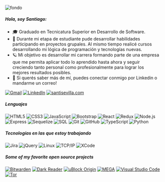 

![fondo](https://user-images.githubusercontent.com/63272703/236352852-ea4b60aa-088b-4fb5-82c0-c5e10d9c7f77.jpg)

##### Hola, soy Santiago:

- 🎓 Graduado en Tecnicatura Superior en Desarrollo de Software.
- :test_tube: Durante mi etapa de estudiante pude desarrollar habilidades participando en proyectos grupales. Al mismo tiempo realicé cursos desarrollando mi lógica de programación y tecnologías nuevas.
- 🪐 Mi objetivo es desarrollar mi carrera formando parte de una empresa que me permita aplicar todo lo aprendido hasta ahora y seguir creciendo tanto personal como profesionalmente para lograr los mejores resultados posibles.
- :speech_balloon: Si querés saber más de mí, puedes conectar conmigo por Linkedin o mandarme un correo!

[![Gmail](https://img.shields.io/badge/-GMAIL-D14836?style=for-the-badge&logo=gmail&logoColor=white)](mailto:santisevilla.9@gmail.com)
[![LinkedIn](https://img.shields.io/badge/-LINKEDIN-0077B5?style=for-the-badge&logo=linkedin&logoColor=white)](https://www.linkedin.com/in/santiago-sevilla/)
[![santisevilla.com](https://img.shields.io/badge/-PORTFOLIO-000000?style=for-the-badge&logo=react&logoColor=white)](https://www.adamalston.com/)

##### Lenguajes

![HTML5](https://img.shields.io/badge/-HTML5-000000?style=flat&logo=html5)
![CSS3](https://img.shields.io/badge/-CSS3-000000?style=flat&logo=css3)
![JavaScript](https://img.shields.io/badge/-JavaScript-000000?style=flat&logo=javascript)
![Bootstrap](https://img.shields.io/badge/-Bootstrap-000000?style=flat&logo=Bootstrap)
![React](https://img.shields.io/badge/-React-000000?style=flat&logo=react)
![Redux](https://img.shields.io/badge/-Redux-000000?style=flat&logo=redux)
![Node.js](https://img.shields.io/badge/-Node.js-000000?style=flat&logo=node.js)
![Express](https://img.shields.io/badge/-Express-000000?style=flat&logo=express)
![Sequelize](https://img.shields.io/badge/-Sequelize-000000?style=flat&logo=sequelize)
![SQL](https://img.shields.io/badge/-SQL-000000?style=flat&logo=postgresql)
![Git](https://img.shields.io/badge/-Git-000000?style=flat&logo=Git)
![GitHub](https://img.shields.io/badge/-GitHub-000000?style=flat&logo=GitHub)
![TypeScript](https://img.shields.io/badge/-TypeScript-000000?style=flat&logo=typescript)
![Python](https://img.shields.io/badge/-Python-000000?style=flat&logo=python)

##### Tecnologías en las que estoy trabajando

![Jira](https://img.shields.io/badge/-Jira-222222?style=flat&logo=jira-software&logoColor=white&logoColor=0052CC)
![jQuery](https://img.shields.io/badge/-jQuery-222222?style=flat&logo=jQuery&logoColor=0769AD)
![Linux](https://img.shields.io/badge/-Linux-222222?style=flat&logo=linux&logoColor=FCC624)
![TCP/IP](https://img.shields.io/badge/-TCP/IP-222222?style=flat&logo=cisco&logoColor=white)
![XCode](https://img.shields.io/badge/-XCode-222222?style=flat&logo=XCode&logoColor=1575F9)

##### Some of my favorite open source projects

[![Bitwarden](https://img.shields.io/badge/-Bitwarden-444444?style=flat&logo=bitwarden&logoColor=175DDC)](https://github.com/bitwarden)
[![Dark Reader](https://img.shields.io/badge/-Dark&#32;Reader-444444?style=flat&logo=Dark-Reader&logoColor=2f7485)](https://github.com/darkreader/darkreader)
[![uBlock Origin](https://img.shields.io/badge/-uBlock&#32;Origin-444444?style=flat&logo=UBlock-Origin&logoColor=800000)](https://github.com/gorhill/uBlock)
[![MEGA](https://img.shields.io/badge/-MEGA-444444?style=flat&logo=mega&logoColor=D9272E)](ttps://github.com/meganz/)
[![Visual Studio Code](https://img.shields.io/badge/-VSCode-444444?style=flat&logo=visual-studio-code&logoColor=007ACC)](https://github.com/microsoft/vscode)
[![Tor](https://img.shields.io/badge/-Tor-444444?style=flat&logo=tor&logoColor=7E4798)](https://www.torproject.org/)
